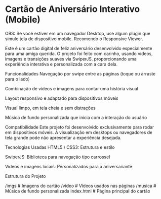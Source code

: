 # Cartão de Aniversário Interativo (Mobile)

OBS: Se você estiver em um navegador Desktop, use algum plugin que simule tela de dispositivo mobile. Recomendo o Responsive Viewer.

Este é um cartão digital de feliz aniversário desenvolvido especialmente para uma amiga querida. O projeto foi feito com carinho, usando vídeos, imagens e transições suaves via SwiperJS, proporcionando uma experiência interativa e personalizada com a cara dela.

Funcionalidades
Navegação por swipe entre as páginas (toque ou arraste para o lado)

Combinação de vídeos e imagens para contar uma história visual

Layout responsivo e adaptado para dispositivos móveis

Visual limpo, em tela cheia e sem distrações

Música de fundo personalizada que inicia com a interação do usuário

Compatibilidade
Este projeto foi desenvolvido exclusivamente para rodar em dispositivos móveis. A visualização em desktops ou navegadores de tela grande pode não apresentar a experiência desejada.

Tecnologias Usadas
HTML5 / CSS3: Estrutura e estilo

SwiperJS: Biblioteca para navegação tipo carrossel

Vídeos e imagens locais: Personalizados para a aniversariante

Estrutura do Projeto

/imgs           # Imagens do cartão
/video          # Vídeos usados nas páginas
/musica         # Música de fundo personalizada
index.html      # Página principal do cartão

